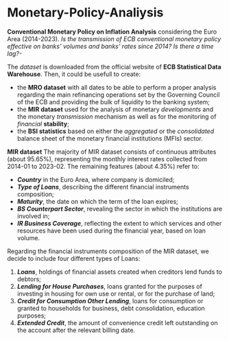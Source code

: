 # Monetary-Policy-Analiysis

**Conventional Monetary Policy on Inflation Analysis** considering the Euro Area (2014-2023).
*Is the transmission of ECB conventional monetary policy effective on banks’ volumes and banks’ rates since 2014? Is there a time lag?-*

The *dataset* is downloaded from the official website of **ECB Statistical Data Warehouse**. 
Then, it could be usefull to create:
* the **MRO dataset** with all dates to be able to perform a proper analysis regarding the main refinancing operations set by the Governing Council of the ECB and providing the bulk of liquidity to the banking system;
* the **MIR dataset** used for the analysis of monetary *developments* and the monetary *transmission* mechanism as well as for the monitoring of *financial* **stability**;
* the **BSI statistics** based on either the *aggregated* or the *consolidated* balance sheet of the monetary financial institutions (MFIs) sector.

**MIR dataset**
The majority of MIR dataset consists of continuous attributes (about 95.65%), representing the monthly interest rates collected from 2014-01 to 2023-02. The remaining features (about 4.35%) refer to:
*   ***Country*** in the Euro Area, where company is domiciled;
*   ***Type of Loans***, describing the different financial instruments composition; 
*   ***Maturity***, the date on which the term of the loan expires;
*   ***BS Counterpart Sector***, revealing the sector in which the institutions are involved in;
*   ***IR Business Coverage***, reflecting the extent to which services and other resources have been used during the financial year, based on loan volume.

Regarding the financial instruments composition of the MIR dataset, we decide to include four different types of Loans:
1.   ***Loans***, holdings of financial assets created when creditors lend funds to debtors;
2.   ***Lending for House Purchases***, loans granted for the purposes of investing in housing for own use or rental, or for the purchase of land;
3.   ***Credit for Consumption Other Lending***,  loans for consumption or granted to households for business, debt consolidation, education purposes;
4.   ***Extended Credit***, the amount of convenience credit left outstanding on the account after the relevant billing date.
